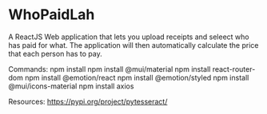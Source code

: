 # WhoPaidLah
A ReactJS Web application that lets you upload receipts and seleect who has paid for what. The application will then automatically calculate the price that each person has to pay.


Commands:
npm install
npm install @mui/material
npm install react-router-dom
npm install @emotion/react
npm install @emotion/styled
npm install @mui/icons-material
npm install axios


Resources:
https://pypi.org/project/pytesseract/